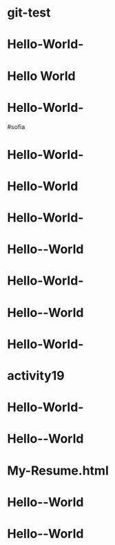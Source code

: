 # git-test
# Hello-World-
# Hello World
# Hello-World-
#sofia
# Hello-World-
# Hello-World
# Hello-World-
# Hello--World
# Hello-World-
# Hello--World
# Hello-World-
# activity19
# Hello-World-
# Hello--World
# My-Resume.html
# Hello--World
# Hello--World
